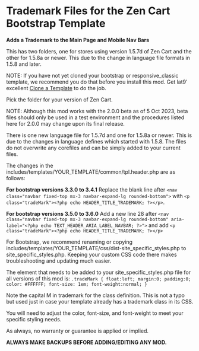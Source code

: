 # Trademark Files for the Zen Cart Bootstrap Template
**Adds a Trademark to the Main Page and Mobile Nav Bars**

This has two folders, one for stores using version 1.5.7d of Zen Cart and the other for 1.5.8a or newer.  This due to the change in language file formats in 1.5.8 and later.

NOTE:  If you have not yet cloned your bootstrap or responsive_classic template, we recommend you do that before you install this mod.  Get lat9' excellent [Clone a Template](https://www.zen-cart.com/downloads.php?do=file&id=2087) to do the job.

Pick the folder for your version of Zen Cart.

NOTE: Although this mod works with the 2.0.0 beta as of 5 Oct 2023, beta files should only be used in a test environment and the procedures listed here for 2.0.0 may change upon its final release.

There is one new language file for 1.5.7d and one for 1.5.8a or newer.  This is due to the changes in language defines which started with 1.5.8.  The files do not overwrite any corefiles and can be simply added to your current files.

The changes in the includes/templates/YOUR_TEMPLATE/common/tpl.header.php are as follows:

**For bootstrap versions 3.3.0 to 3.4.1**
Replace the blank line after `<nav class="navbar fixed-top mx-3 navbar-expand-lg rounded-bottom">` with `<p class="tradeMark"><?php echo HEADER_TITLE_TRADEMARK; ?></p>`.

**For bootstrap versions 3.5.0 to 3.6.0**
Add a new line 28 after `<nav class="navbar fixed-top mx-3 navbar-expand-lg rounded-bottom" aria-label="<?php echo TEXT_HEADER_ARIA_LABEL_NAVBAR; ?>">` and add `<p class="tradeMark"><?php echo HEADER_TITLE_TRADEMARK; ?></p>`

For Bootstrap, we recommend renaming or copying includes/templates/YOUR_TEMPLATE/css/dist-site_specific_styles.php to site_specific_styles.php.  Keeping your custom CSS code there makes troubleshooting and updating much easier.

The element that needs to be added to your site_specific_styles.php file for all versions of this mod is:
`.tradeMark {
float:left;
margin:0;
padding:0;
color: #FFFFFF;
font-size: 1em;
font-weight:normal;
}`

Note the capital M in trademark for the class definition.  This is not a typo but used just in case your template already has a trademark class in its CSS.

You will need to adjust the color, font-size, and font-weight to meet your specific styling needs.

As always, no warranty or guarantee is applied or implied.

**ALWAYS MAKE BACKUPS BEFORE ADDING/EDITING ANY MOD.**
